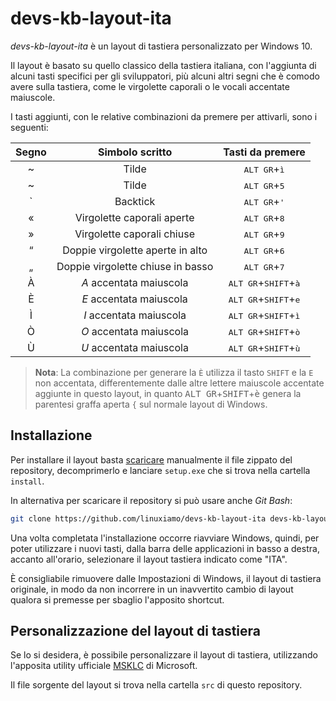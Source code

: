 # devs-kb-layout-ita

_devs-kb-layout-ita_ è un layout di tastiera personalizzato per Windows 10.

Il layout è basato su quello classico della tastiera italiana, con l'aggiunta di alcuni tasti specifici per gli sviluppatori, più alcuni altri segni che è comodo avere sulla tastiera, come le virgolette caporali o le vocali accentate maiuscole.

I tasti aggiunti, con le relative combinazioni da premere per attivarli, sono i seguenti:

Segno | Simbolo scritto | Tasti da premere
:---:| :---: | :---:
~ | Tilde | <kbd>ALT GR</kbd>+<kbd>ì</kbd>
~ | Tilde | <kbd>ALT GR</kbd>+<kbd>5</kbd>
\` | Backtick | <kbd>ALT GR</kbd>+<kbd>'</kbd>
« | Virgolette caporali aperte | <kbd>ALT GR</kbd>+<kbd>8</kbd>
» | Virgolette caporali chiuse | <kbd>ALT GR</kbd>+<kbd>9</kbd>
“ | Doppie virgolette aperte in alto | <kbd>ALT GR</kbd>+<kbd>6</kbd>
„ | Doppie virgolette chiuse in basso | <kbd>ALT GR</kbd>+<kbd>7</kbd>
À | _A_ accentata maiuscola | <kbd>ALT GR</kbd>+<kbd>SHIFT</kbd>+<kbd>à</kbd>
È | _E_ accentata maiuscola | <kbd>ALT GR</kbd>+<kbd>SHIFT</kbd>+<kbd>e</kbd>
Ì | _I_ accentata maiuscola | <kbd>ALT GR</kbd>+<kbd>SHIFT</kbd>+<kbd>ì</kbd>
Ò | _O_ accentata maiuscola | <kbd>ALT GR</kbd>+<kbd>SHIFT</kbd>+<kbd>ò</kbd>
Ù | _U_ accentata maiuscola | <kbd>ALT GR</kbd>+<kbd>SHIFT</kbd>+<kbd>ù</kbd>

>**Nota**: La combinazione per generare la `È` utilizza il tasto `SHIFT` e la `E` non accentata, differentemente dalle altre lettere maiuscole accentate aggiunte in questo layout, in quanto <kbd>ALT GR</kbd>+<kbd>SHIFT</kbd>+<kbd>è</kbd> genera la parentesi graffa aperta `{` sul normale layout di Windows.

## Installazione

Per installare il layout basta [scaricare](https://github.com/linuxiamo/devs-kb-layout-ita/archive/master.zip) manualmente il file zippato del repository, decomprimerlo e lanciare `setup.exe` che si trova nella cartella `install`.

In alternativa per scaricare il repository si può usare anche _Git Bash_:
```bash
git clone https://github.com/linuxiamo/devs-kb-layout-ita devs-kb-layout-ita
```

Una volta completata l'installazione occorre riavviare Windows, quindi, per poter utilizzare i nuovi tasti, dalla barra delle applicazioni in basso a destra, accanto all'orario, selezionare il layout tastiera indicato come "ITA".

È consigliabile rimuovere dalle Impostazioni di Windows, il layout di tastiera originale, in modo da non incorrere in un inavvertito cambio di layout qualora si premesse per sbaglio l'apposito shortcut.

## Personalizzazione del layout di tastiera

Se lo si desidera, è possibile personalizzare il layout di tastiera, utilizzando l'apposita utility ufficiale <a href="https://www.microsoft.com/en-us/download/details.aspx?id=22339" terget="_blank">MSKLC</a> di Microsoft.

Il file sorgente del layout si trova nella cartella `src` di questo repository.
